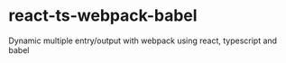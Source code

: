 # react-ts-webpack-babel

Dynamic multiple entry/output with webpack using react, typescript and babel
